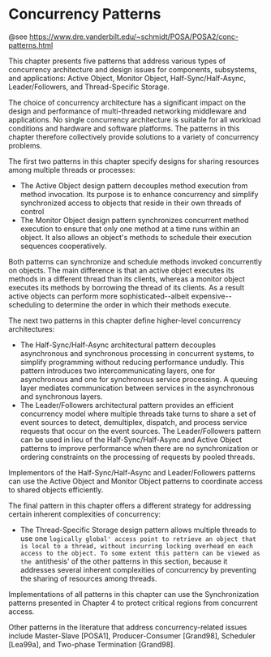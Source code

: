 # Concurrency Patterns

@see <a href="https://www.dre.vanderbilt.edu/~schmidt/POSA/POSA2/conc-patterns.html">https://www.dre.vanderbilt.edu/~schmidt/POSA/POSA2/conc-patterns.html</a>

This chapter presents five patterns that address various types of concurrency architecture and design issues for components, subsystems, and applications: Active Object, Monitor Object, Half-Sync/Half-Async, Leader/Followers, and Thread-Specific Storage.

The choice of concurrency architecture has a significant impact on the design and performance of multi-threaded networking middleware and applications. No single concurrency architecture is suitable for all workload conditions and hardware and software platforms. The patterns in this chapter therefore collectively provide solutions to a variety of concurrency problems.

The first two patterns in this chapter specify designs for sharing resources among multiple threads or processes:

* The Active Object design pattern decouples method execution from method invocation. Its purpose is to enhance concurrency and simplify synchronized access to objects that reside in their own threads of control
* The Monitor Object design pattern synchronizes concurrent method execution to ensure that only one method at a time runs within an object. It also allows an object's methods to schedule their execution sequences cooperatively.

Both patterns can synchronize and schedule methods invoked concurrently on objects. The main difference is that an active object executes its methods in a different thread than its clients, whereas a monitor object executes its methods by borrowing the thread of its clients. As a result active objects can perform more sophisticated--albeit expensive--scheduling to determine the order in which their methods execute.

The next two patterns in this chapter define higher-level concurrency architectures:

* The Half-Sync/Half-Async architectural pattern decouples asynchronous and synchronous processing in concurrent systems, to simplify programming without reducing performance undudly. This pattern introduces two intercommunicating layers, one for asynchronous and one for synchronous service processing. A queuing layer mediates communication between services in the asynchronous and synchronous layers.
* The Leader/Followers architectural pattern provides an efficient concurrency model where multiple threads take turns to share a set of event sources to detect, demultiplex, dispatch, and process service requests that occur on the event sources. The Leader/Followers pattern can be used in lieu of the Half-Sync/Half-Async and Active Object patterns to improve performance when there are no synchronization or ordering constraints on the processing of requests by pooled threads.

Implementors of the Half-Sync/Half-Async and Leader/Followers patterns can use the Active Object and Monitor Object patterns to coordinate access to shared objects efficiently.

The final pattern in this chapter offers a different strategy for addressing certain inherent complexities of concurrency:

* The Thread-Specific Storage design pattern allows multiple threads to use one `logically global' access point to retrieve an object that is local to a thread, without incurring locking overhead on each access to the object. To some extent this pattern can be viewed as the `antithesis' of the other patterns in this section, because it addresses several inherent complexities of concurrency by preventing the sharing of resources among threads.

Implementations of all patterns in this chapter can use the Synchronization patterns presented in Chapter 4 to protect critical regions from concurrent access.

Other patterns in the literature that address concurrency-related issues include Master-Slave [POSA1], Producer-Consumer [Grand98], Scheduler [Lea99a], and Two-phase Termination [Grand98].